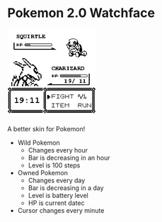 # Pokemon 2.0 Watchface

![](./preview.bmp)

A better skin for Pokemon!

* Wild Pokemon
  * Changes every hour
  * Bar is decreasing in an hour
  * Level is 100 steps
* Owned Pokemon
  * Changes every day
  * Bar is decreasing in a day
  * Level is battery level
  * HP is current datec
* Cursor changes every minute